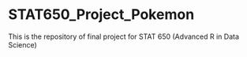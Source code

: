 # STAT650_Project_Pokemon
This is the repository of final project for STAT 650 (Advanced R in Data Science)
